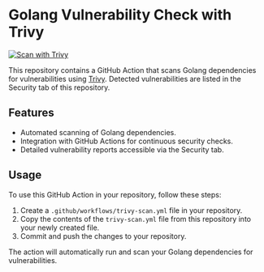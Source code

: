# Golang Vulnerability Check with Trivy

[![Scan with Trivy](https://github.com/jack-palo/golang-trivy-scan/actions/workflows/trivy-scan-github.yml/badge.svg)](https://github.com/jack-palo/golang-trivy-scan/actions/workflows/trivy-scan-github.yml)

This repository contains a GitHub Action that scans Golang dependencies for vulnerabilities using [Trivy](https://trivy.dev/). Detected vulnerabilities are listed in the Security tab of this repository.

## Features

- Automated scanning of Golang dependencies.
- Integration with GitHub Actions for continuous security checks.
- Detailed vulnerability reports accessible via the Security tab.

## Usage

To use this GitHub Action in your repository, follow these steps:

1. Create a `.github/workflows/trivy-scan.yml` file in your repository.
2. Copy the contents of the `trivy-scan.yml` file from this repository into your newly created file.
3. Commit and push the changes to your repository.

The action will automatically run and scan your Golang dependencies for vulnerabilities.
